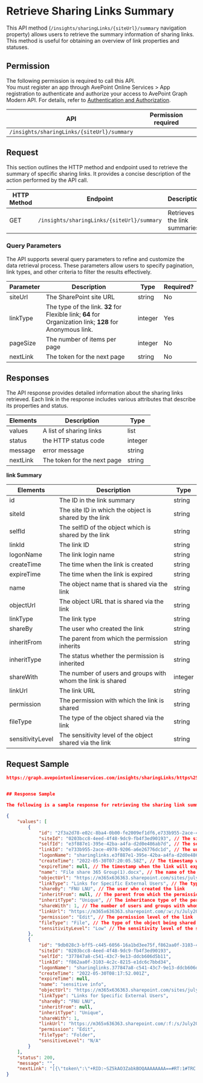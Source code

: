 # Retrieve Sharing Links Summary

This API method (`/insights/sharingLinks/{siteUrl}/summary` navigation property) allows users to retrieve the summary information of sharing links. This method is useful for obtaining an overview of link properties and statuses.

## Permission

The following permission is required to call this API.  
You must register an app through AvePoint Online Services > App registration to authenticate and authorize your access to AvePoint Graph Modern API. For details, refer to [Authentication and Authorization](https://learn.avepoint.com/docs/Use-AvePoint-Graph-Modern-API.html#authentication-and-authorization).

| API     | Permission required | 
|-------------------|---------------|
| `/insights/sharingLinks/{siteUrl}/summary` |  |


## Request

This section outlines the HTTP method and endpoint used to retrieve the summary of specific sharing links. It provides a concise description of the action performed by the API call.

| HTTP Method | Endpoint | Description |
| --- | --- | --- |
| GET | `/insights/sharingLinks/{siteUrl}/summary` | Retrieves the link summaries. |


### Query Parameters

The API supports several query parameters to refine and customize the data retrieval process. These parameters allow users to specify pagination, link types, and other criteria to filter the results effectively.

| Parameter | Description            | Type    | Required? |
|-----------|------------------------|---------|-----------|
| siteUrl | The SharePoint site URL | string |No    |
| linkType  | The type of the link. **32** for Flexible link; **64** for Organization link; **128** for Anonymous link.  | integer | Yes        |
| pageSize  | The number of items per page | integer | No        |
| nextLink  | The token for the next page | string  | No        |

## Responses

The API response provides detailed information about the sharing links retrieved. Each link in the response includes various attributes that describe its properties and status.

| Elements       | Description                                      | Type    |
|----------------|--------------------------------------------------|---------|
| values | A list of sharing links  |list|
| status| the HTTP status code | integer |
| message | error message | string |
| nextLink | The token for the next page | string  | 


**link Summary**

| Elements       | Description                                      | Type    |
|----------------|--------------------------------------------------|---------|
| id             | The ID in the link summary                       | string  |
| siteId         | The site ID in which the object is shared by the link | string  |
| selfId         | The selfID of the object which is shared by the link | string  |
| linkId         | The link ID                                      | string  |
| logonName      | The link login name                              | string  |
| createTime     | The time when the link is created                | string  |
| expireTime     | The time when the link is expired                | string  |
| name           | The object name that is shared via the link      | string  |
| objectUrl      | The object URL that is shared via the link       | string  |
| linkType       | The link type                                    | string  |
| shareBy        | The user who created the link                    | string  |
| inheritFrom    | The parent from which the permission inherits    | string  |
| inheritType    | The status whether the permission is inherited   | string  |
| shareWith      | The number of users and groups with whom the link is shared | integer |
| linkUrl        | The link URL                                     | string  |
| permission     | The permission with which the link is shared     | string  |
| fileType       | The type of the object shared via the link       | string  |
| sensitivityLevel | The sensitivity level of the object shared via the link | string  |


[blockDownload is displayed in the sample of http://10.1.49.59:23456/showdoc/web/#/5/604, but not showing in the table]: # 
 
## Request Sample

```json
https://graph.avepointonlineservices.com/insights/sharingLinks/https%253A%252F%252Fm365x636363.sharepoint.com%252Fsites%252Fjuly2022publicteam01/summary?linkType=32&pageSize=100&nextLink=1231


## Response Sample

The following is a sample response for retrieving the sharing link summary. Each property in response is explained with a comment for better understanding. 

{
    "values": [
        {
            "id": "2f3a2d78-e02c-8ba4-0b00-fe2009ef1df6,e733b955-2ace-4978-9206-a6e26776dc1d", // The unique identifier for the link summary
            "siteId": "0203bcc8-4eed-4f48-9dc9-fb4f3ed90193", // The site ID where the object is shared
            "selfId": "e3f887e1-395e-42ba-a4fa-d2d0e486ab7d", // The self ID of the object being shared
            "linkId": "e733b955-2ace-4978-9206-a6e26776dc1d", // The unique identifier for the link
            "logonName": "sharinglinks.e3f887e1-395e-42ba-a4fa-d2d0e486ab7d.flexible.e733b955-2ace-4978-9206-a6e26776dc1d", // The login name associated with the link
            "createTime": "2022-05-30T07:20:05.58Z", // The timestamp when the link was created
            "expireTime": null, // The timestamp when the link will expire, if applicable
            "name": "File share 365 Group(1).docx", // The name of the object being shared
            "objectUrl": "https://m365x636363.sharepoint.com/sites/july2022publicteam01/shared documents/general/for share/file share 365 group(1).docx", // The URL of the shared object
            "linkType": "Links for Specific External Users", // The type of the link
            "shareBy": "FNU LNU", // The user who created the link
            "inheritFrom": null, // The parent from which the permission inherits, if applicable
            "inheritType": "Unique", // The inheritance type of the permission
            "shareWith": 1, // The number of users and groups with whom the link is shared
            "linkUrl": "https://m365x636363.sharepoint.com/:w:/s/July2022PublicTeam01/EeGH-ONeObpCpPrS0OSGq30BXkUE0qRbGiVQ_xkav5ARQQ", // The URL of the link
            "permission": "Edit", // The permission level of the link
            "fileType": "File", // The type of the object being shared
            "sensitivityLevel": "Low" // The sensitivity level of the shared object
        },
        {
            "id": "9db028c3-bff5-c445-6056-16a1bd3ee75f,f862aa0f-3103-4c2c-8215-e1dc6c7bbd34",
            "siteId": "0203bcc8-4eed-4f48-9dc9-fb4f3ed90193",
            "selfId": "377847a8-c541-43c7-9e13-ddcb606d5b11",
            "linkId": "f862aa0f-3103-4c2c-8215-e1dc6c7bbd34",
            "logonName": "sharinglinks.377847a8-c541-43c7-9e13-ddcb606d5b11.flexible.f862aa0f-3103-4c2c-8215-e1dc6c7bbd34",
            "createTime": "2022-05-30T08:17:52.001Z",
            "expireTime": null,
            "name": "sensitive info",
            "objectUrl": "https://m365x636363.sharepoint.com/sites/july2022publicteam01/shared documents/general/sensitive info",
            "linkType": "Links for Specific External Users",
            "shareBy": "FNU LNU",
            "inheritFrom": null,
            "inheritType": "Unique",
            "shareWith": 1,
            "linkUrl": "https://m365x636363.sharepoint.com/:f:/s/July2022PublicTeam01/EqhHeDdBxcdDnhPdy2BtWxEB4Qgp4V3PHnzAdR3qeBL-Xw",
            "permission": "Edit",
            "fileType": "Folder",
            "sensitiveLevel": "N/A"
        }
    ],
    "status": 200,
    "message": "",
    "nextLink": "[{\"token\":\"+RID:~SZ5kAO3ZabkBOQAAAAAAAA==#RT:1#TRC:10#ISV:2#IEO:65567#QCF:8#FPC:AgEAAAAIAAG5HYIBwIQA\",\"range\":{\"min\":\"\",\"max\":\"FF\"}}]"
}